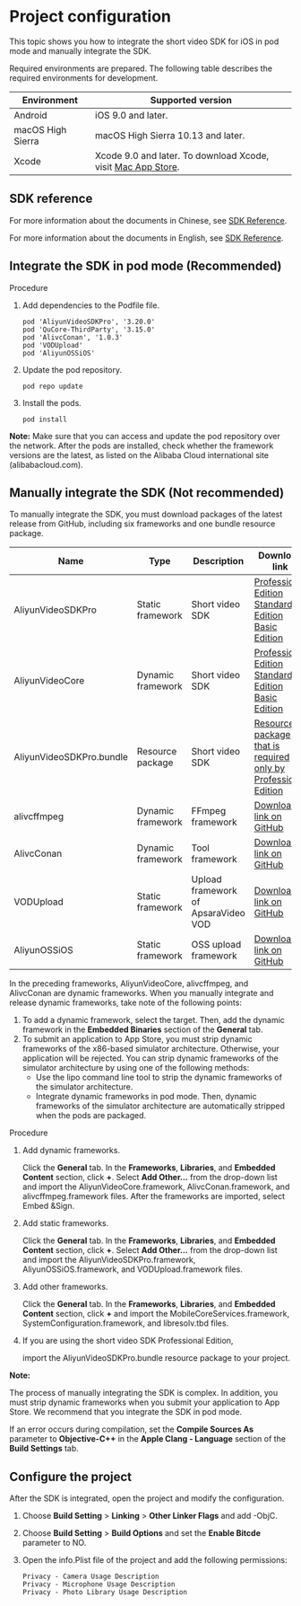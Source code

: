 # Project configuration

This topic shows you how to integrate the short video SDK for iOS in pod mode and manually integrate the SDK.

Required environments are prepared. The following table describes the required environments for development.

|Environment|Supported version|
|-----------|-----------------|
|Android|iOS 9.0 and later.|
|macOS High Sierra|macOS High Sierra 10.13 and later.|
|Xcode|Xcode 9.0 and later. To download Xcode, visit [Mac App Store](https://apps.apple.com/cn/app/xcode/id497799835?mt=12).|

## SDK reference

For more information about the documents in Chinese, see [SDK Reference](https://alivc-demo-cms.alicdn.com/versionProduct/doc/shortVideo/iOS_cn/index.html).

For more information about the documents in English, see [SDK Reference](https://alivc-demo-cms.alicdn.com/versionProduct/doc/shortVideo/iOS_en/index.html).

## Integrate the SDK in pod mode \(Recommended\)

Procedure

1.  Add dependencies to the Podfile file.

    ```
    pod 'AliyunVideoSDKPro', '3.20.0'
    pod 'QuCore-ThirdParty', '3.15.0'
    pod 'AlivcConan', '1.0.3'
    pod 'VODUpload'
    pod 'AliyunOSSiOS'
    ```

2.  Update the pod repository.

    ```
    pod repo update
    ```

3.  Install the pods.

    ```
    pod install
    ```


**Note:** Make sure that you can access and update the pod repository over the network. After the pods are installed, check whether the framework versions are the latest, as listed on the Alibaba Cloud international site \(alibabacloud.com\).

## Manually integrate the SDK \(Not recommended\)

To manually integrate the SDK, you must download packages of the latest release from GitHub, including six frameworks and one bundle resource package.

|Name|Type|Description|Download link|
|----|----|-----------|-------------|
|AliyunVideoSDKPro|Static framework|Short video SDK|[Professional Edition](https://github.com/aliyunvideo/AliyunVideoSDKPro/releases) [Standard Edition](https://github.com/aliyunvideo/AliyunVideoSDKStd/releases) [Basic Edition](https://github.com/aliyunvideo/AliyunVideoSDKBasic/releases)|
|AliyunVideoCore|Dynamic framework|Short video SDK|[Professional Edition](https://github.com/aliyunvideo/AliyunVideoSDKPro/releases) [Standard Edition](https://github.com/aliyunvideo/AliyunVideoSDKStd/releases) [Basic Edition](https://github.com/aliyunvideo/AliyunVideoSDKBasic/releases)|
|AliyunVideoSDKPro.bundle|Resource package|Short video SDK|[Resource package that is required only by Professional Edition](https://github.com/aliyunvideo/AliyunVideoSDKPro/releases)|
|alivcffmpeg|Dynamic framework|FFmpeg framework|[Download link on GitHub](https://github.com/aliyunvideo/QuCore-ThirdParty/releases)|
|AlivcConan|Dynamic framework|Tool framework|[Download link on GitHub](https://github.com/aliyunvideo/AlivcConanSDK/releases)|
|VODUpload|Static framework|Upload framework of ApsaraVideo VOD|[Download link on GitHub](https://github.com/aliyunvideo/VODUpload/releases)|
|AliyunOSSiOS|Static framework|OSS upload framework|[Download link on GitHub](https://github.com/aliyun/aliyun-oss-ios-sdk/releases)|

In the preceding frameworks, AliyunVideoCore, alivcffmpeg, and AlivcConan are dynamic frameworks. When you manually integrate and release dynamic frameworks, take note of the following points:

1.  To add a dynamic framework, select the target. Then, add the dynamic framework in the **Embedded Binaries** section of the **General** tab.
2.  To submit an application to App Store, you must strip dynamic frameworks of the x86-based simulator architecture. Otherwise, your application will be rejected. You can strip dynamic frameworks of the simulator architecture by using one of the following methods:
    -   Use the lipo command line tool to strip the dynamic frameworks of the simulator architecture.
    -   Integrate dynamic frameworks in pod mode. Then, dynamic frameworks of the simulator architecture are automatically stripped when the pods are packaged.

Procedure

1.  Add dynamic frameworks.

    Click the **General** tab. In the **Frameworks**, **Libraries**, and **Embedded Content** section, click **+**. Select **Add Other...** from the drop-down list and import the AliyunVideoCore.framework, AlivcConan.framework, and alivcffmpeg.framework files. After the frameworks are imported, select Embed &Sign.

2.  Add static frameworks.

    Click the **General** tab. In the **Frameworks**, **Libraries**, and **Embedded Content** section, click **+**. Select **Add Other...** from the drop-down list and import the AliyunVideoSDKPro.framework, AliyunOSSiOS.framework, and VODUpload.framework files.

3.  Add other frameworks.

    Click the **General** tab. In the **Frameworks**, **Libraries**, and **Embedded Content** section, click **+** and import the MobileCoreServices.framework, SystemConfiguration.framework, and libresolv.tbd files.

4.  If you are using the short video SDK Professional Edition,

    import the AliyunVideoSDKPro.bundle resource package to your project.


**Note:**

The process of manually integrating the SDK is complex. In addition, you must strip dynamic frameworks when you submit your application to App Store. We recommend that you integrate the SDK in pod mode.

If an error occurs during compilation, set the **Compile Sources As** parameter to **Objective-C++** in the **Apple Clang - Language** section of the **Build Settings** tab.

## Configure the project

After the SDK is integrated, open the project and modify the configuration.

1.  Choose **Build Setting** \> **Linking** \> **Other Linker Flags** and add -ObjC.

2.  Choose **Build Setting** \> **Build Options** and set the **Enable Bitcde** parameter to NO.

3.  Open the info.Plist file of the project and add the following permissions:

    ```
    Privacy - Camera Usage Description
    Privacy - Microphone Usage Description
    Privacy - Photo Library Usage Description
    ```


